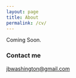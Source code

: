 ```yaml
---
layout: page
title: About
permalink: /cv/
---
```


Coming Soon.

### Contact me

[jbwashington@gmail.com](mailto:jbwashington@gmail.com)
